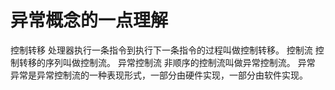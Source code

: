 # 异常概念的一点理解

 控制转移 处理器执行一条指令到执行下一条指令的过程叫做控制转移。
 控制流 控制转移的序列叫做控制流。
 异常控制流 非顺序的控制流叫做异常控制流。
 异常 异常是异常控制流的一种表现形式，一部分由硬件实现，一部分由软件实现。
